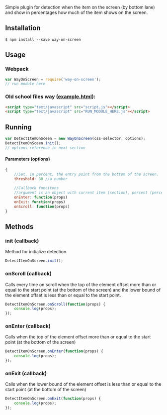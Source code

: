 Simple plugin for detection when the item on the screen (by bottom lane) and show in percentages how much of the item shows on the screen.

## Installation
```
$ npm install --save way-on-screen
```

## Usage
### Webpack
```js
var WayOnScreen = require('way-on-screen');
// run module here
```
### Old school files way ([example.html](https://coderiver.github.io/way-on-screen/src/index.html)):
```html
<script type="text/javascript" src="script.js"></script>
<script type="text/javascript" src="RUN_MODULE_HERE.js"></script>
```
## Running
```js
var DetectItemOnSceen = new WayOnScreen(css-selector, options);
DetectItemOnSceen.init();
// options reference in next section
```

#### Parameters (options)
```js
{
	//Set, in percent, the entry point from the bottom of the screen.
	threshold: 30 //a number
	
	//Callback funcitons
	//argument is an object with current item (section), percent (percent) and direction (direction).
	onEnter: function(props) 
	onExit: function(props)
	onScroll: function(props) 
}
```

## Methods
### init (callback)
Method for initialize detection.
```js
DetectItemOnScreen.init();
```
### onScroll (callback)
Calls every time on scroll when the top of the element offset more than or equal to the start point (at the bottom of the screen) and the lower bound of the element offset is less than or equal to the start point.
```js
DetectItemOnScreen.onScroll(function(props) {
	console.log(props);
});
```
### onEnter (callback)
Calls when the top of the element offset more than or equal to the start point (at the bottom of the screen)
```js
DetectItemOnScreen.onEnter(function(props) {
	console.log(props);
});
```
### onExit (callback)
Calls when the lower bound of the element offset is less than or equal to the start point (at the bottom of the screen)
```js
DetectItemOnScreen.onExit(function(props) {
	console.log(props);
});
```